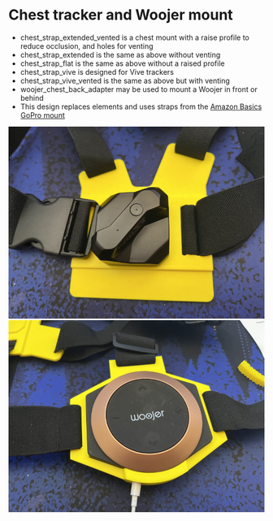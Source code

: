 # Chest tracker and Woojer mount


- chest_strap_extended_vented is a chest mount with a raise profile to reduce occlusion, and holes for venting
- chest_strap_extended is the same as above without venting
- chest_strap_flat is the same as above without a raised profile
- chest_strap_vive is designed for Vive trackers
- chest_strap_vive_vented is the same as above but with venting
- woojer_chest_back_adapter may be used to mount a Woojer in front or behind
- This design replaces elements and uses straps from the [Amazon Basics GoPro mount](https://www.amazon.com/AmazonBasics-Chest-Mount-Harness-cameras/dp/B01D3I8A7A)

![chest view](https://raw.githubusercontent.com/katruud/Catstrap-VR-Tracker-Mounts/main/Misc/Original%20Chest%20%2B%20Woojer/images/chest-tracker.png)
![woojer view](https://raw.githubusercontent.com/katruud/Catstrap-VR-Tracker-Mounts/main/Misc/Original%20Chest%20%2B%20Woojer/images/woojer-mount.png)

